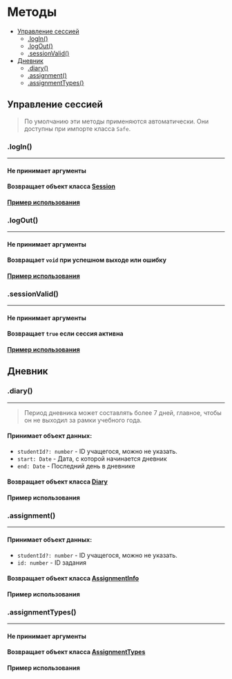 # Методы

- [Управление сессией](#управление-сессией)
  - [.logIn()](#login)
  - [.logOut()](#logout)
  - [.sessionValid()](#sessionvalid)
- [Дневник](#дневник)
  - [.diary()](#diary)
  - [.assignment()](#assignment)
  - [.assignmentTypes()](#assignmenttypes)

## Управление сессией

> По умолчанию эти методы применяются автоматически.
> Они доступны при импорте класса `Safe`.

### .logIn()

---

#### Не принимает аргументы

#### Возвращает объект класса [Session](reference.md#session)

#### [Пример использования](examples/controlSession.md)

### .logOut()

---

#### Не принимает аргументы

#### Возвращает `void` при успешном выходе или ошибку

#### [Пример использования](examples/controlSession.md)

### .sessionValid()

---

#### Не принимает аргументы

#### Возвращает `true` если сессия активна

#### [Пример использования](examples/sessionValid.md)

## Дневник

### .diary()

---

> Период дневника может составлять более 7 дней, главное, чтобы он не выходил за рамки учебного года.

#### Принимает объект данных:

- `studentId?: number` - ID учащегося, можно не указать.
- `start: Date` - Дата, с которой начинается дневник
- `end: Date` - Последний день в дневнике

#### Возвращает объект класса [Diary](reference.md#diary)

#### Пример использования

### .assignment()

---

#### Принимает объект данных:

- `studentId?: number` - ID учащегося, можно не указать.
- `id: number` - ID задания

#### Возвращает объект класса [AssignmentInfo](reference.md#AssignmentInfo)

#### Пример использования

### .assignmentTypes()

---

#### Не принимает аргументы

#### Возвращает объект класса [AssignmentTypes](reference.md#assignmenttypes)

#### Пример использования
